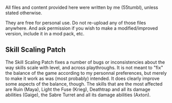 
All files and content provided here were written by me (55tumbl), unless stated otherwise.

They are free for personal use.
Do not re-upload any of those files anywhere.
And ask permission if you wish to make a modified/improved version, include it in a mod pack, etc.

## Skill Scaling Patch

The Skill Scaling Patch fixes a number of bugs or inconsistencies about the way skills scale with level, and across playthroughs. It is not meant to "fix" the balance of the game according to my personnal preferences, but merely to make it work as was (most probably) intended. It does clearly improve some aspects of the balance, though. The skills that are the most affected are Ruin (Maya), Light the Fuse (Krieg), Deathtrap and all its damage abilities (Gaige), the Sabre Turret and all its damage abilities (Axton).

